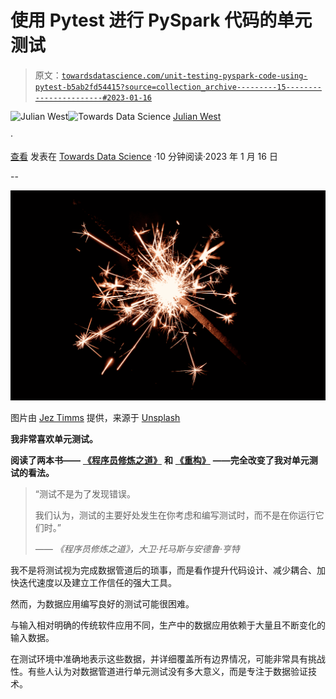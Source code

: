 # 使用 Pytest 进行 PySpark 代码的单元测试

> 原文：[`towardsdatascience.com/unit-testing-pyspark-code-using-pytest-b5ab2fd54415?source=collection_archive---------15-----------------------#2023-01-16`](https://towardsdatascience.com/unit-testing-pyspark-code-using-pytest-b5ab2fd54415?source=collection_archive---------15-----------------------#2023-01-16)

[](https://julianwest155.medium.com/?source=post_page-----b5ab2fd54415--------------------------------)![Julian West](https://julianwest155.medium.com/?source=post_page-----b5ab2fd54415--------------------------------)[](https://towardsdatascience.com/?source=post_page-----b5ab2fd54415--------------------------------)![Towards Data Science](https://towardsdatascience.com/?source=post_page-----b5ab2fd54415--------------------------------) [Julian West](https://julianwest155.medium.com/?source=post_page-----b5ab2fd54415--------------------------------)

·

[查看](https://medium.com/m/signin?actionUrl=https%3A%2F%2Fmedium.com%2F_%2Fsubscribe%2Fuser%2F257ac04bf615&operation=register&redirect=https%3A%2F%2Ftowardsdatascience.com%2Funit-testing-pyspark-code-using-pytest-b5ab2fd54415&user=Julian+West&userId=257ac04bf615&source=post_page-257ac04bf615----b5ab2fd54415---------------------post_header-----------) 发表在 [Towards Data Science](https://towardsdatascience.com/?source=post_page-----b5ab2fd54415--------------------------------) ·10 分钟阅读·2023 年 1 月 16 日[](https://medium.com/m/signin?actionUrl=https%3A%2F%2Fmedium.com%2F_%2Fvote%2Ftowards-data-science%2Fb5ab2fd54415&operation=register&redirect=https%3A%2F%2Ftowardsdatascience.com%2Funit-testing-pyspark-code-using-pytest-b5ab2fd54415&user=Julian+West&userId=257ac04bf615&source=-----b5ab2fd54415---------------------clap_footer-----------)

--

[](https://medium.com/m/signin?actionUrl=https%3A%2F%2Fmedium.com%2F_%2Fbookmark%2Fp%2Fb5ab2fd54415&operation=register&redirect=https%3A%2F%2Ftowardsdatascience.com%2Funit-testing-pyspark-code-using-pytest-b5ab2fd54415&source=-----b5ab2fd54415---------------------bookmark_footer-----------)![](img/314b8ebf1cb2596498d48e1f09861a50.png)

图片由 [Jez Timms](https://unsplash.com/@jeztimms?utm_source=unsplash&utm_medium=referral&utm_content=creditCopyText) 提供，来源于 [Unsplash](https://unsplash.com/photos/_Ch_onWf38o?utm_source=unsplash&utm_medium=referral&utm_content=creditCopyText)

**我非常喜欢单元测试。**

**阅读了两本书——** [**《程序员修炼之道》**](https://engineeringfordatascience.com/book-notes/pragmatic-programmer/) **和** [**《重构》**](https://engineeringfordatascience.com/book-notes/refactoring/) **——完全改变了我对单元测试的看法。**

> “测试不是为了发现错误。
> 
> 我们认为，测试的主要好处发生在你考虑和编写测试时，而不是在你运行它们时。”
> 
> *—— 《程序员修炼之道》，大卫·托马斯与安德鲁·亨特*

我不是将测试视为完成数据管道后的琐事，而是看作提升代码设计、减少耦合、加快迭代速度以及建立工作信任的强大工具。

然而，为数据应用编写良好的测试可能很困难。

与输入相对明确的传统软件应用不同，生产中的数据应用依赖于大量且不断变化的输入数据。

在测试环境中准确地表示这些数据，并详细覆盖所有边界情况，可能非常具有挑战性。有些人认为对数据管道进行单元测试没有多大意义，而是专注于数据验证技术。
